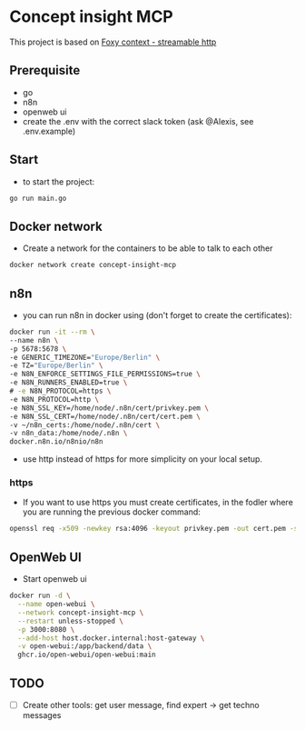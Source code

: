 # Concept insight MCP

This project is based on [Foxy context - streamable http](https://github.com/strowk/foxy-contexts/tree/6783020204467a1834d31fc35c9ed247a531bfe8/examples/streamable_http)

## Prerequisite 
- go 
- n8n
- openweb ui
- create the .env with the correct slack token (ask @Alexis, see .env.example)

## Start
- to start the project:

```bash
go run main.go
```

## Docker network
- Create a network for the containers to be able to talk to each other
```bash
docker network create concept-insight-mcp
```

## n8n
- you can run n8n in docker using (don't forget to create the certificates):
```bash
docker run -it --rm \
--name n8n \
-p 5678:5678 \
-e GENERIC_TIMEZONE="Europe/Berlin" \
-e TZ="Europe/Berlin" \
-e N8N_ENFORCE_SETTINGS_FILE_PERMISSIONS=true \
-e N8N_RUNNERS_ENABLED=true \
# -e N8N_PROTOCOL=https \
-e N8N_PROTOCOL=http \
-e N8N_SSL_KEY=/home/node/.n8n/cert/privkey.pem \
-e N8N_SSL_CERT=/home/node/.n8n/cert/cert.pem \
-v ~/n8n_certs:/home/node/.n8n/cert \
-v n8n_data:/home/node/.n8n \
docker.n8n.io/n8nio/n8n
```

- use http instead of https for more simplicity on your local setup. 
### https
- If you want to use https you must create certificates, in the fodler where you are running the previous docker command: 
```bash
openssl req -x509 -newkey rsa:4096 -keyout privkey.pem -out cert.pem -sha256 -days 365 -nodes -subj "/CN=localhost"
```

## OpenWeb UI 
- Start openweb ui
```bash
docker run -d \
  --name open-webui \
  --network concept-insight-mcp \
  --restart unless-stopped \
  -p 3000:8080 \
  --add-host host.docker.internal:host-gateway \
  -v open-webui:/app/backend/data \
  ghcr.io/open-webui/open-webui:main
```


## TODO
- [ ] Create other tools: get user message, find expert -> get techno messages
